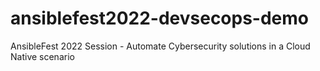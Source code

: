 # ansiblefest2022-devsecops-demo
AnsibleFest 2022 Session - Automate Cybersecurity solutions in a Cloud Native scenario
